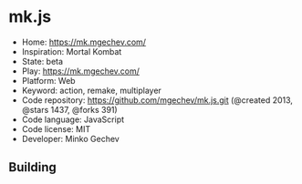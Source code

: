 # mk.js

- Home: https://mk.mgechev.com/
- Inspiration: Mortal Kombat
- State: beta
- Play: https://mk.mgechev.com/
- Platform: Web
- Keyword: action, remake, multiplayer
- Code repository: https://github.com/mgechev/mk.js.git (@created 2013, @stars 1437, @forks 391)
- Code language: JavaScript
- Code license: MIT
- Developer: Minko Gechev

## Building
